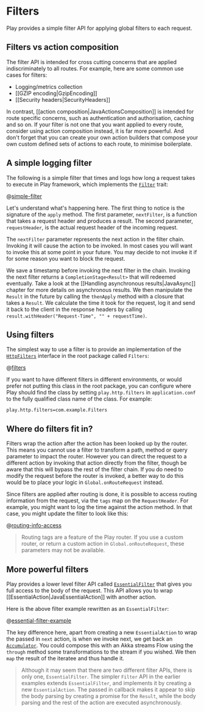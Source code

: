 <!--- Copyright (C) 2009-2016 Typesafe Inc. <http://www.typesafe.com> -->
# Filters

Play provides a simple filter API for applying global filters to each request.

## Filters vs action composition

The filter API is intended for cross cutting concerns that are applied indiscriminately to all routes.  For example, here are some common use cases for filters:

* Logging/metrics collection
* [[GZIP encoding|GzipEncoding]]
* [[Security headers|SecurityHeaders]]

In contrast, [[action composition|JavaActionsComposition]] is intended for route specific concerns, such as authentication and authorisation, caching and so on.  If your filter is not one that you want applied to every route, consider using action composition instead, it is far more powerful.  And don't forget that you can create your own action builders that compose your own custom defined sets of actions to each route, to minimise boilerplate.

## A simple logging filter

The following is a simple filter that times and logs how long a request takes to execute in Play framework, which implements the [`Filter`](api/java/play/mvc/Filter.html) trait:

@[simple-filter](code/javaguide/application/httpfilters/LoggingFilter.java)

Let's understand what's happening here.  The first thing to notice is the signature of the `apply` method.  The first parameter, `nextFilter`, is a function that takes a request header and produces a result. The second parameter, `requestHeader`, is the actual request header of the incoming request.

The `nextFilter` parameter represents the next action in the filter chain. Invoking it will cause the action to be invoked. In most cases you will want to invoke this at some point in your future. You may decide to not invoke it if for some reason you want to block the request.

We save a timestamp before invoking the next filter in the chain. Invoking the next filter returns a `CompletionStage<Result>` that will redeemed eventually. Take a look at the [[Handling asynchronous results|JavaAsync]] chapter for more details on asynchronous results. We then manipulate the `Result` in the future by calling the `thenApply` method with a closure that takes a `Result`. We calculate the time it took for the request, log it and send it back to the client in the response headers by calling `result.withHeader("Request-Time", "" + requestTime)`.

## Using filters

The simplest way to use a filter is to provide an implementation of the [`HttpFilters`](api/java/play/http/HttpFilters.html) interface in the root package called `Filters`:

@[filters](code/javaguide/application/httpfilters/Filters.java)

If you want to have different filters in different environments, or would prefer not putting this class in the root package, you can configure where Play should find the class by setting `play.http.filters` in `application.conf` to the fully qualified class name of the class.  For example:

    play.http.filters=com.example.Filters

## Where do filters fit in?

Filters wrap the action after the action has been looked up by the router.  This means you cannot use a filter to transform a path, method or query parameter to impact the router. However you can direct the request to a different action by invoking that action directly from the filter, though be aware that this will bypass the rest of the filter chain. If you do need to modify the request before the router is invoked, a better way to do this would be to place your logic in `Global.onRouteRequest` instead.

Since filters are applied after routing is done, it is possible to access routing information from the request, via the `tags` map on the `RequestHeader`. For example, you might want to log the time against the action method. In that case, you might update the filter to look like this:

@[routing-info-access](code/javaguide/application/httpfilters/RoutedLoggingFilter.java)

> Routing tags are a feature of the Play router.  If you use a custom router, or return a custom action in `Global.onRouteRequest`, these parameters may not be available.

## More powerful filters

Play provides a lower level filter API called [`EssentialFilter`](api/java/play/mvc/EssentialFilter.html) that gives you full access to the body of the request. This API allows you to wrap [[EssentialAction|JavaEssentialAction]] with another action.

Here is the above filter example rewritten as an `EssentialFilter`:

@[essential-filter-example](code/javaguide/application/httpfilters/EssentialLoggingFilter.java)

The key difference here, apart from creating a new `EssentialAction` to wrap the passed in `next` action, is when we invoke next, we get back an [`Accumulator`](api/java/play/libs/streams/Accumulator.html).  You could compose this with an Akka streams Flow using the `through` method some transformations to the stream if you wished.  We then `map` the result of the iteratee and thus handle it.

> Although it may seem that there are two different filter APIs, there is only one, `EssentialFilter`.  The simpler `Filter` API in the earlier examples extends `EssentialFilter`, and implements it by creating a new `EssentialAction`.  The passed in callback makes it appear to skip the body parsing by creating a promise for the `Result`, while the body parsing and the rest of the action are executed asynchronously.
